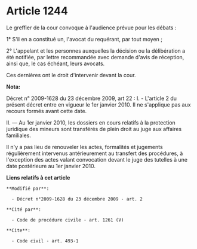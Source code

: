 # Article 1244

Le greffier de la cour convoque à l'audience prévue pour les débats : 

1° S'il en a constitué un, l'avocat du requérant, par tout moyen ; 

2° L'appelant et les personnes auxquelles la décision ou la délibération a été notifiée, par lettre recommandée avec demande
d'avis de réception, ainsi que, le cas échéant, leurs avocats. 

Ces dernières ont le droit d'intervenir devant la cour.

**Nota:**

Décret n° 2009-1628 du 23 décembre 2009, art 22 : I. - L'article 2 du présent décret entre en vigueur le 1er janvier 2010. Il
ne s'applique pas aux recours formés avant cette date.

II. ― Au 1er janvier 2010, les dossiers en cours relatifs à la protection juridique des mineurs sont transférés de plein
droit au juge aux affaires familiales.

Il n'y a pas lieu de renouveler les actes, formalités et jugements régulièrement intervenus antérieurement au transfert des
procédures, à l'exception des actes valant convocation devant le juge des tutelles à une date postérieure au 1er janvier
2010.

**Liens relatifs à cet article**

	**Modifié par**:

	  - Décret n°2009-1628 du 23 décembre 2009 - art. 2

	**Cité par**:

	  - Code de procédure civile - art. 1261 (V)

	**Cite**:

	  - Code civil - art. 493-1

